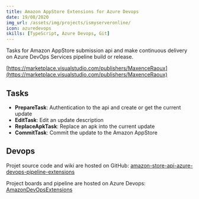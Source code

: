```yaml
---
title: Amazon AppStore Extensions for Azure Devops
date: 19/08/2020
img_url: /assets/img/projects/ismyserveronline/
icon: azuredevops
skills: [TypeScript, Azure Devops, Git]
---
```


Tasks for Amazon AppStore submission api and make continuous delivery on Azure DevOps Services pipeline build or release.

[https://marketplace.visualstudio.com/publishers/MaxenceRaoux](https://marketplace.visualstudio.com/publishers/MaxenceRaoux)

## Tasks

- __PrepareTask__: Authentication to the api and create or get the current update
- __EditTask__: Edit an update description
- __ReplaceApkTask__: Replace an apk into the current update
- __CommitTask__: Commit the update to the Amazon AppStore

## Devops

Projet source code and wiki are hosted on GitHub: [amazon-store-api-azure-devops-pipeline-extensions](https://github.com/Maouxi/amazon-store-api-azure-devops-pipeline-extensions) 

Project boards and pipeline are hosted on Azure Devops: [AmazonDevOpsExtensions](https://dev.azure.com/maxenceraoux/AmazonDevOpsExtensions)